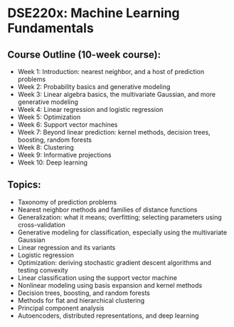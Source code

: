 # DSE220x: Machine Learning Fundamentals  

## Course Outline (10-week course):

* Week 1: Introduction: nearest neighbor, and a host of prediction problems  
* Week 2: Probability basics and generative modeling  
* Week 3: Linear algebra basics, the multivariate Gaussian, and more generative modeling  
* Week 4: Linear regression and logistic regression  
* Week 5: Optimization  
* Week 6: Support vector machines  
* Week 7: Beyond linear prediction: kernel methods, decision trees, boosting, random forests  
* Week 8: Clustering  
* Week 9: Informative projections  
* Week 10: Deep learning  

## Topics:

* Taxonomy of prediction problems  
* Nearest neighbor methods and families of distance functions  
* Generalization: what it means; overfitting; selecting parameters using cross-validation  
* Generative modeling for classification, especially using the multivariate Gaussian  
* Linear regression and its variants  
* Logistic regression  
* Optimization: deriving stochastic gradient descent algorithms and testing convexity  
* Linear classification using the support vector machine  
* Nonlinear modeling using basis expansion and kernel methods  
* Decision trees, boosting, and random forests  
* Methods for flat and hierarchical clustering  
* Principal component analysis  
* Autoencoders, distributed representations, and deep learning  